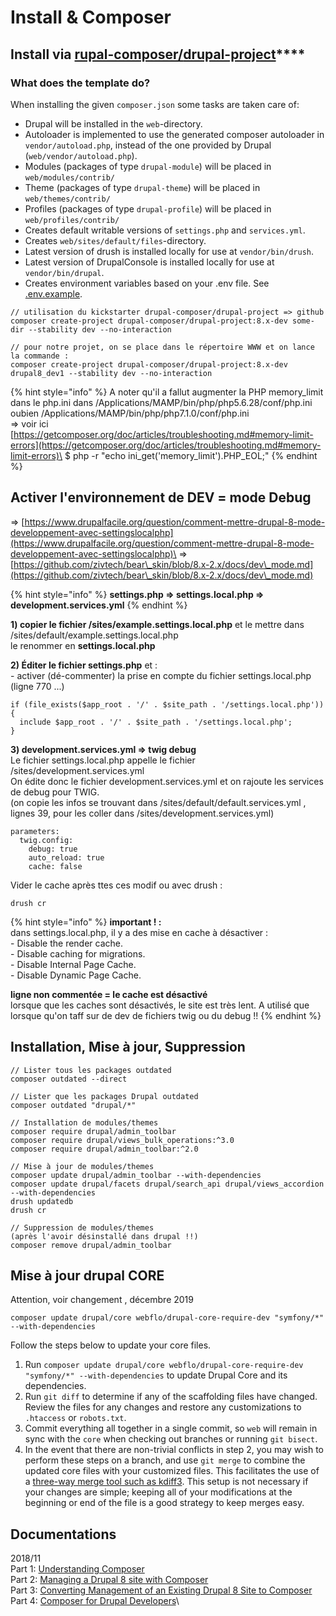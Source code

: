 # Install & Composer

## Install via [rupal-composer/**drupal-project**](https://github.com/drupal-composer/drupal-project)****

### What does the template do?

When installing the given `composer.json` some tasks are taken care of:

* Drupal will be installed in the `web`-directory.
* Autoloader is implemented to use the generated composer autoloader in `vendor/autoload.php`, instead of the one provided by Drupal (`web/vendor/autoload.php`).
* Modules (packages of type `drupal-module`) will be placed in `web/modules/contrib/`
* Theme (packages of type `drupal-theme`) will be placed in `web/themes/contrib/`
* Profiles (packages of type `drupal-profile`) will be placed in `web/profiles/contrib/`
* Creates default writable versions of `settings.php` and `services.yml`.
* Creates `web/sites/default/files`-directory.
* Latest version of drush is installed locally for use at `vendor/bin/drush`.
* Latest version of DrupalConsole is installed locally for use at `vendor/bin/drupal`.
* Creates environment variables based on your .env file. See [.env.example](https://github.com/drupal-composer/drupal-project/blob/8.x/.env.example).

```
// utilisation du kickstarter drupal-composer/drupal-project => github
composer create-project drupal-composer/drupal-project:8.x-dev some-dir --stability dev --no-interaction

// pour notre projet, on se place dans le répertoire WWW et on lance la commande :
composer create-project drupal-composer/drupal-project:8.x-dev drupal8_dev1 --stability dev --no-interaction
```

{% hint style="info" %}
A noter qu'il a fallut augmenter la PHP memory\_limit dans le php.ini dans /Applications/MAMP/bin/php/php5.6.28/conf/php.ini oubien /Applications/MAMP/bin/php/php7.1.0/conf/php.ini\
\=> voir ici [https://getcomposer.org/doc/articles/troubleshooting.md#memory-limit-errors](https://getcomposer.org/doc/articles/troubleshooting.md#memory-limit-errors)\
$ php -r "echo ini\_get('memory\_limit').PHP\_EOL;"
{% endhint %}

## Activer l'environnement de DEV = mode Debug

\=> [https://www.drupalfacile.org/question/comment-mettre-drupal-8-mode-developpement-avec-settingslocalphp](https://www.drupalfacile.org/question/comment-mettre-drupal-8-mode-developpement-avec-settingslocalphp)\
\=> [https://github.com/zivtech/bear\_skin/blob/8.x-2.x/docs/dev\_mode.md](https://github.com/zivtech/bear\_skin/blob/8.x-2.x/docs/dev\_mode.md)

{% hint style="info" %}
**settings.php => settings.local.php => development.services.yml**
{% endhint %}

**1) copier le fichier /sites/example.settings.local.php** et le mettre dans /sites/default/example.settings.local.php\
le renommer en **settings.local.php**

**2) Éditer le fichier settings.php** et :\
\- activer (dé-commenter) la prise en compte du fichier settings.local.php (ligne 770 ...)

```
if (file_exists($app_root . '/' . $site_path . '/settings.local.php')) {
  include $app_root . '/' . $site_path . '/settings.local.php';
}
```

**3) development.services.yml => twig debug**\
Le fichier settings.local.php appelle le fichier /sites/development.services.yml\
On édite donc le fichier development.services.yml et on rajoute les services de debug pour TWIG.\
(on copie les infos se trouvant dans /sites/default/default.services.yml , lignes 39, pour les coller dans /sites/development.services.yml)

```
parameters:
  twig.config:
    debug: true
    auto_reload: true
    cache: false
```

Vider le cache après ttes ces modif ou avec drush :

```
drush cr
```

{% hint style="info" %}
**important ! :**\
dans settings.local.php, il y a des mise en cache à désactiver :\
\- Disable the render cache.\
\- Disable caching for migrations.\
\- Disable Internal Page Cache.\
\- Disable Dynamic Page Cache.

**ligne non commentée = le cache est désactivé**\
lorsque que les caches sont désactivés, le site est très lent. A utilisé que lorsque qu'on taff sur de dev de fichiers twig ou du debug !!
{% endhint %}

## Installation, Mise à jour, Suppression

```
// Lister tous les packages outdated
composer outdated --direct

// Lister que les packages Drupal outdated
composer outdated "drupal/*"

// Installation de modules/themes
composer require drupal/admin_toolbar
composer require drupal/views_bulk_operations:^3.0
composer require drupal/admin_toolbar:^2.0

// Mise à jour de modules/themes
composer update drupal/admin_toolbar --with-dependencies
composer update drupal/facets drupal/search_api drupal/views_accordion --with-dependencies
drush updatedb
drush cr

// Suppression de modules/themes
(après l'avoir désinstallé dans drupal !!)
composer remove drupal/admin_toolbar

```

## Mise à jour drupal CORE

Attention, voir changement , décembre 2019

```
composer update drupal/core webflo/drupal-core-require-dev "symfony/*" --with-dependencies
```

Follow the steps below to update your core files.

1. Run `composer update drupal/core webflo/drupal-core-require-dev "symfony/*" --with-dependencies` to update Drupal Core and its dependencies.
2. Run `git diff` to determine if any of the scaffolding files have changed. Review the files for any changes and restore any customizations to `.htaccess` or `robots.txt`.
3. Commit everything all together in a single commit, so `web` will remain in sync with the `core` when checking out branches or running `git bisect`.
4. In the event that there are non-trivial conflicts in step 2, you may wish to perform these steps on a branch, and use `git merge` to combine the updated core files with your customized files. This facilitates the use of a [three-way merge tool such as kdiff3](http://www.gitshah.com/2010/12/how-to-setup-kdiff-as-diff-tool-for-git.html). This setup is not necessary if your changes are simple; keeping all of your modifications at the beginning or end of the file is a good strategy to keep merges easy.

## Documentations

2018/11\
Part 1: [Understanding Composer](https://www.morpht.com/blog/drupal-and-composer-part-1-understanding-composer)\
Part 2: [Managing a Drupal 8 site with Composer](https://www.morpht.com/blog/drupal-and-composer-part-2-managing-drupal-8-site-composer)\
Part 3: [Converting Management of an Existing Drupal 8 Site to Composer](https://www.morpht.com/blog/drupal-and-composer-part-3-converting-management-existing-drupal-8-site-composer)\
Part 4: [Composer for Drupal Developers](https://www.morpht.com/blog/drupal-and-composer-part-4-composer-drupal-developers)\


###
